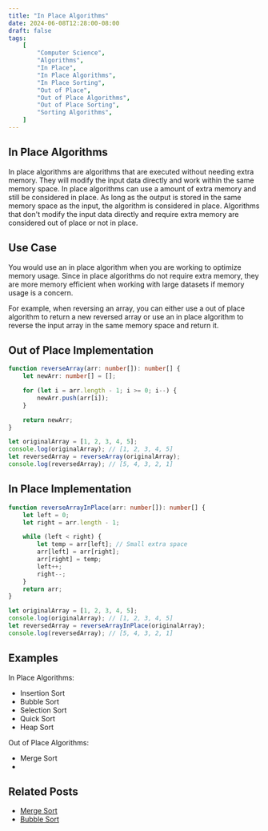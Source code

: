 ```yaml
---
title: "In Place Algorithms"
date: 2024-06-08T12:28:00-08:00
draft: false
tags:
    [
        "Computer Science",
        "Algorithms",
        "In Place",
        "In Place Algorithms",
        "In Place Sorting",
        "Out of Place",
        "Out of Place Algorithms",
        "Out of Place Sorting",
        "Sorting Algorithms",
    ]
---
```


## In Place Algorithms

In place algorithms are algorithms that are executed without needing extra memory. They will modify the input data directly and work within the same memory space. In place algorithms can use a amount of extra memory and still be considered in place. As long as the output is stored in the same memory space as the input, the algorithm is considered in place. Algorithms that don't modify the input data directly and require extra memory are considered out of place or not in place.

## Use Case

You would use an in place algorithm when you are working to optimize memory usage. Since in place algorithms do not require extra memory, they are more memory efficient when working with large datasets if memory usage is a concern.

For example, when reversing an array, you can either use a out of place algorithm to return a new reversed array or use an in place algorithm to reverse the input array in the same memory space and return it.

## Out of Place Implementation

```typescript
function reverseArray(arr: number[]): number[] {
    let newArr: number[] = [];

    for (let i = arr.length - 1; i >= 0; i--) {
        newArr.push(arr[i]);
    }

    return newArr;
}

let originalArray = [1, 2, 3, 4, 5];
console.log(originalArray); // [1, 2, 3, 4, 5]
let reversedArray = reverseArray(originalArray);
console.log(reversedArray); // [5, 4, 3, 2, 1]
```

## In Place Implementation

```typescript
function reverseArrayInPlace(arr: number[]): number[] {
    let left = 0;
    let right = arr.length - 1;

    while (left < right) {
        let temp = arr[left]; // Small extra space
        arr[left] = arr[right];
        arr[right] = temp;
        left++;
        right--;
    }
    return arr;
}

let originalArray = [1, 2, 3, 4, 5];
console.log(originalArray); // [1, 2, 3, 4, 5]
let reversedArray = reverseArrayInPlace(originalArray);
console.log(reversedArray); // [5, 4, 3, 2, 1]
```

## Examples

In Place Algorithms:

-   Insertion Sort
-   Bubble Sort
-   Selection Sort
-   Quick Sort
-   Heap Sort

Out of Place Algorithms:

-   Merge Sort
-

## Related Posts

-   [Merge Sort](/notes/posts/merge-sort)
-   [Bubble Sort](/notes/posts/bubble-sort)
